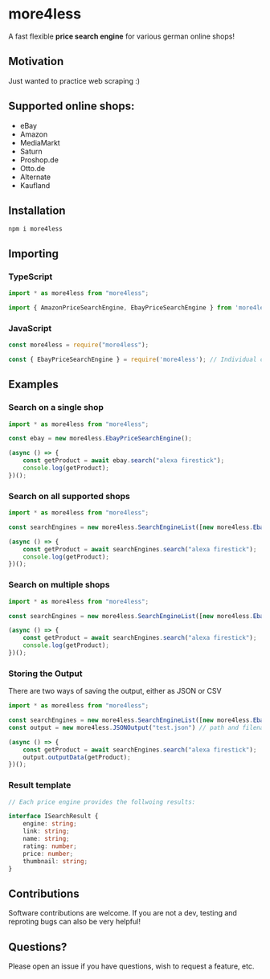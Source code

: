 # more4less

A fast flexible **price search engine** for various german online shops!

## Motivation

Just wanted to practice web scraping :)

## Supported online shops:

- eBay
- Amazon
- MediaMarkt
- Saturn
- Proshop.de
- Otto.de
- Alternate
- Kaufland


## Installation

```
npm i more4less
```

## Importing


### TypeScript

```ts
import * as more4less from "more4less";

import { AmazonPriceSearchEngine, EbayPriceSearchEngine } from 'more4less'; // Individual classes
```


### JavaScript

```js
const more4less = require("more4less");

const { EbayPriceSearchEngine } = require('more4less'); // Individual classes
```

## Examples

### Search on a single shop

```ts
import * as more4less from "more4less";

const ebay = new more4less.EbayPriceSearchEngine();

(async () => {
    const getProduct = await ebay.search("alexa firestick");
    console.log(getProduct);
})();
```

### Search on all supported shops

```ts
import * as more4less from "more4less";

const searchEngines = new more4less.SearchEngineList([new more4less.EbayPriceSearchEngine(), new more4less.MediaMarktPriceSearchEngine(), new more4less.SaturnPriceSearchEngine(), new more4less.AmazonPriceSearchEngine2()]);

(async () => {
    const getProduct = await searchEngines.search("alexa firestick");
    console.log(getProduct);
})();
```

### Search on multiple shops

```ts
import * as more4less from "more4less";

const searchEngines = new more4less.SearchEngineList([new more4less.EbayPriceSearchEngine(), new more4less.AmazonPriceSearchEngine2()]);

(async () => {
    const getProduct = await searchEngines.search("alexa firestick");
    console.log(getProduct);
})();
```

### Storing the Output

There are two ways of saving the output, either as JSON or CSV

```ts
import * as more4less from "more4less";

const searchEngines = new more4less.SearchEngineList([new more4less.EbayPriceSearchEngine(), new more4less.AmazonPriceSearchEngine2()]);
const output = new more4less.JSONOutput("test.json") // path and filename

(async () => {
    const getProduct = await searchEngines.search("alexa firestick");
    output.outputData(getProduct);
})();
```

### Result template

```ts
// Each price engine provides the follwoing results:

interface ISearchResult {
    engine: string;
    link: string;
    name: string;
    rating: number;
    price: number;
    thumbnail: string;
}

```

## Contributions

Software contributions are welcome. If you are not a dev, testing and reproting bugs can also be very helpful!

## Questions?

Please open an issue if you have questions, wish to request a feature, etc.